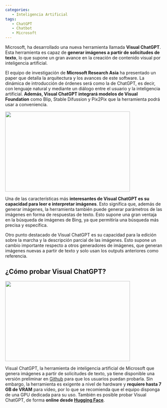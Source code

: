 ```yaml
---
categories: 
   - Inteligencia Artificial
tags:
   - ChatGPT
   - Chatbot
   - Microsoft
---
```


Microsoft, ha desarrollado una nueva herramienta llamada **Visual ChatGPT**. Esta herramienta es capaz de **generar imágenes a partir de solicitudes de texto**, lo que supone un gran avance en la creación de contenido visual por inteligencia artificial.

El equipo de investigación de **Microsoft Research Asia** ha presentado un paper que detalla la arquitectura y los avances de este software. La dinámica de introducción de órdenes será como la de ChatGPT, es decir, con lenguaje natural y mediante un diálogo entre el usuario y la inteligencia artificial. **Además, Visual ChatGPT integrará modelos de Visual Foundation** como Blip, Stable Difussion y Pix2Pix que la herramienta podrá usar a conveniencia.

<img src="https://raw.githubusercontent.com/microsoft/visual-chatgpt/main/assets/figure.jpg" width="400px" height="257px">

Una de las características más **interesantes de Visual ChatGPT es su capacidad para leer e interpretar imágenes**. Esto significa que, además de generar imágenes, la herramienta también puede generar parámetros de las imágenes en forma de respuestas de texto. Esto supone una gran ventaja en la búsqueda de imágenes de Bing, ya que permitiría una búsqueda más precisa y específica.

Otro punto destacado de Visual ChatGPT es su capacidad para la edición sobre la marcha y la descripción parcial de las imágenes. Esto supone un cambio importante respecto a otros generadores de imágenes, que generan imágenes nuevas a partir de texto y solo usan los outputs anteriores como referencia.

## ¿Cómo probar Visual ChatGPT?

<img src="https://raw.githubusercontent.com/microsoft/visual-chatgpt/main/assets/demo_short.gif" width="400px" height="257px">

Visual ChatGPT, la herramienta de inteligencia artificial de Microsoft que genera imágenes a partir de solicitudes de texto, ya tiene disponible una versión preliminar en [Github](https://github.com/microsoft/visual-chatgpt) para que los usuarios puedan probarla. Sin embargo, la herramienta es exigente a nivel de hardware y **requiere hasta 7 GB de VRAM** para vídeo, por lo que se recomienda que el equipo disponga de una GPU dedicada para su uso. También es posible probar Visual ChatGPT, de forma **online desde [Hugging Face](https://huggingface.co/spaces/microsoft/visual_chatgpt)**.
